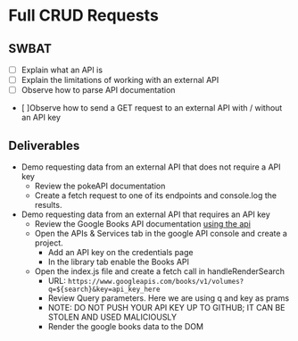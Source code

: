 # Full CRUD Requests
## SWBAT
- [ ] Explain what an API is
- [ ] Explain the limitations of working with an external API
- [ ] Observe how to parse API documentation
- [ ]Observe how to send a GET request to an external API with / without an API key


## Deliverables 
- Demo requesting data from an external API that does not require a API key
    - Review the pokeAPI documentation 
    - Create a fetch request to one of its endpoints and console.log the results. 
- Demo requesting data from an external API that requires an API key
    - Review the Google Books API documentation [using the api](https://developers.google.com/books/docs/v1/using)
    - Open the APIs & Services tab in the google API console and create a project.  
        - Add an API key on the credentials page
        - In the library tab enable the Books API 
    - Open the index.js file and create a fetch call in handleRenderSearch
        - URL: `https://www.googleapis.com/books/v1/volumes?q=${search}&key=api_key_here`
        - Review Query parameters. Here we are using q and key as prams
        - NOTE: DO NOT PUSH YOUR API KEY UP TO GITHUB; IT CAN BE STOLEN AND USED MALICIOUSLY 
        - Render the google books data to the DOM
        
